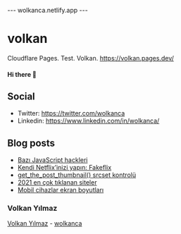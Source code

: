 ---  wolkanca.netlify.app ---
# volkan
Cloudflare Pages. Test. Volkan. https://volkan.pages.dev/

#### Hi there 👋

## Social
- Twitter: https://twitter.com/wolkanca
- Linkedin: https://www.linkedin.com/in/wolkanca/


## Blog posts
<!-- BLOG-POST-LIST:START -->
- [Bazı JavaScript hackleri](https://wolkanca.com.tr/bazi-javascript-hackleri/)
- [Kendi Netflix’inizi yapın: Fakeflix](https://wolkanca.com.tr/kendi-netflixinizi-yapin-fakeflix/)
- [get_the_post_thumbnail() srcset kontrolü](https://wolkanca.com.tr/get_the_post_thumbnail-srcset-kontrolu/)
- [2021 en çok tıklanan siteler](https://wolkanca.com.tr/2021-en-cok-tiklanan-siteler/)
- [Mobil cihazlar ekran boyutları](https://wolkanca.com.tr/mobil-cihazlar-ekran-boyutlari/)
<!-- BLOG-POST-LIST:END -->


### Volkan Yılmaz

[Volkan Yılmaz](https://volkanyilmaz.com.tr/) - [wolkanca](https://wolkanca.com.tr/)

